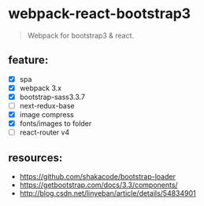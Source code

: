 # webpack-react-bootstrap3
> Webpack for bootstrap3 & react.

## feature:
+ [x] spa 
+ [x] webpack 3.x
+ [x] bootstrap-sass3.3.7
+ [ ] next-redux-base
+ [x] image compress
+ [x] fonts/images to folder
+ [ ] react-router v4

## resources:
+ https://github.com/shakacode/bootstrap-loader
+ https://getbootstrap.com/docs/3.3/components/
+ http://blog.csdn.net/linyeban/article/details/54834901